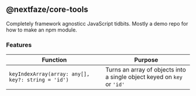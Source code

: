 ## @nextfaze/core-tools

Completely framework agnosticc JavaScript tidbits. Mostly a demo repo for how to make an npm module.

### Features

|Function|Purpose|
|---|---|
|`keyIndexArray(array: any[], key?: string = 'id')`|Turns an array of objects into a single object keyed on `key` or `'id'`|
